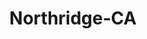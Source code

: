 ---
title: Northridge-CA
slug: northridge-ca
f_state:
- cms/state/california.md
f_locations:
- cms/payday-loan/advance-america-1376.md
- cms/payday-loan/advance-plus-3406.md
- cms/payday-loan/advance-plus-3407.md
- cms/payday-loan/anykind-check-cashing-center-inc-4653.md
- cms/payday-loan/cash-it-quick-7778.md
- cms/payday-loan/check-into-cash-11576.md
- cms/payday-loan/check-into-cash-11657.md
- cms/payday-loan/city-check-cashers-15022.md
- cms/payday-loan/direct-pay-15873.md
- cms/payday-loan/holmes-investment-inc-19458.md
- cms/payday-loan/money-mart-21377.md
- cms/payday-loan/money-mart-check-cashing-21562.md
- cms/payday-loan/us-mail-etc-inc-28351.md
updated-on: '2024-05-30T13:41:28.615Z'
created-on: '2024-05-30T13:41:28.615Z'
published-on: '2024-05-30T13:54:32.469Z'
f_city: Northridge
layout: '[city].html'
tags: city
---